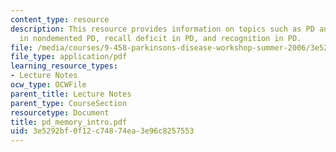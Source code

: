 ```yaml
---
content_type: resource
description: This resource provides information on topics such as PD and memory, recall
  in nondemented PD, recall deficit in PD, and recognition in PD.
file: /media/courses/9-458-parkinsons-disease-workshop-summer-2006/3e5292bf0f12c74874ea3e96c8257553_pd_memory_intro.pdf
file_type: application/pdf
learning_resource_types:
- Lecture Notes
ocw_type: OCWFile
parent_title: Lecture Notes
parent_type: CourseSection
resourcetype: Document
title: pd_memory_intro.pdf
uid: 3e5292bf-0f12-c748-74ea-3e96c8257553
---
```


